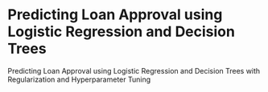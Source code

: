 #  Predicting Loan Approval  using Logistic Regression and Decision Trees 
 Predicting Loan Approval  using Logistic Regression and Decision Trees with Regularization and Hyperparameter Tuning
